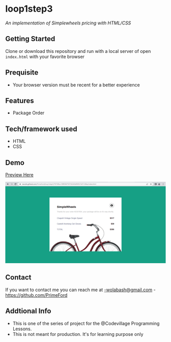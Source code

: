 # loop1step3
*An implementation of Simplewheels pricing with HTML/CSS*

## Getting Started
Clone or download this repository and run with a local server of open `index.html` with your favorite browser

## Prequisite
- Your browser version must be recent for a better experience

## Features
- Package Order

## Tech/framework used
- HTML
- CSS

## Demo
[Preview Here](https://rawcdn.githack.com/PrimeFord/loop1step3/7f274fbcc18f8596759726243b858521bf1126be/index.html)

![screenshot](./media/snip.png)
## Contact
If you want to contact me you can reach me at
-wolabash@gmail.com
-https://github.com/PrimeFord

## Addtional Info
- This is one of the series of project for the @Codevillage Programming Lessons.
- This is not meant for production. It's for learning purpose only